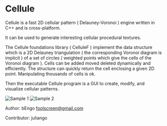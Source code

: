 Cellule
=======

Cellule is a fast 2D cellular pattern ( Delauney-Voronoi ) engine written in C++ and is cross-platform. 

It can be used to generate interesting cellular procedural textures.

The Cellule foundations library ( CelluleF ) implement the data structure which is a 2D Delauney triangulation ( the corresponding Voronoi diagram is implicit ) of a set of circles ( weighted points which give the cells of the Voronoi diagram ). 
Cells can be added moved deleted dynamically and efficiently. 
The structure can quickly return the cell enclosing a given 2D point. 
Manipulating thousands of cells is ok. 

Then the executable Cellule program is a GUI to create, modify, and visualize cellular patterns. 

![Sample 1](https://juliango202.github.io/img/cellule/snap1.png)
![Sample 2](https://juliango202.github.io/img/cellule/snap2.png)

Author: bEngo  foolscreen@gmail.com

Contributor: juliango
